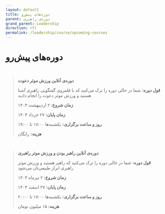 ```yaml
---
layout: default
title: دوره‌های پیش‌رو
parent: دوره‌‌ی راهبری
grand_parent: Leadership
direction: rtl
permalink: /leadership/course/upcoming-courses
---
```


# دوره‌های پیش‌رو

<br/>

> **دوره‌ی آنلاین ورزش موثر دعوت**
>
> **قول دوره:** شما در حالی دوره را ترک می‌کنید که با قلمروی گفتگویی راهبری آشنا هستید و ورزش موثر دعوت را انجام دادید
>
> **زمان شروع:** ۲ اردیبهشت ۱۴۰۳
> 
> **زمان پایان:** ۲۷ خرداد ۱۴۰۳
>
> **روز و ساعت برگزاری:** یکشنبه‌ها ۱۷:۰۰ تا ۱۹:۰۰
> 
> **هزینه:** رایگان

<br/>

> **دوره‌ی آنلاین راهبر بودن و ورزش موثر راهبری**
> 
> **قول دوره:** شما در حالی دوره را ترک می‌کنید که راهبر هستید و ورزش موثر راهبری ابراز طبیعی‌تان می‌شود
>
> **زمان شروع:** ۲ تیرماه ۱۴۰۳
>
> **زمان پایان:** ۲۷ اسفند ۱۴۰۳
>
> **روز و ساعت برگزاری:** یکشنبه‌ها ۱۷:۰۰ تا ۲۰:۰۰
>
> **هزینه:** ۱۵ میلیون تومان
